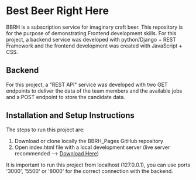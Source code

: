# Best Beer Right Here
BBRH is a subscription service for imaginary craft beer. This repository is for the purpose of demonstrating Frontend development skills.
For this project, a backend service was developed with python/Django + REST Framework and the frontend development was created with JavaScript + CSS.

## Backend
For this project, a "REST API" service was developed with two GET endpoints to deliver the data of the team members and the available jobs and a POST endpoint to store the candidate data.

## Installation and Setup Instructions
The steps to run this project are:
 1. Download or clone locally the BBRH_Pages GitHub repository
 2. Open index.html file with a local development server (live server recommended --> [Download Here](https://marketplace.visualstudio.com/items?itemName=ritwickdey.LiveServer))
 
It is important to run this project from localhost (127.0.0.1), you can use ports '3000', '5500' or '8000' for the correct connection with the backend.

